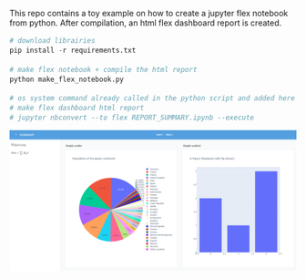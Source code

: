 
This repo contains a toy example on how to create a jupyter flex notebook from python.
After compilation, an html flex dashboard report is created.



``` python
# download librairies
pip install -r requirements.txt

# make flex notebook + compile the html report
python make_flex_notebook.py

# os system command already called in the python script and added here for information
# make flex dashboard html report
# jupyter nbconvert --to flex REPORT_SUMMARY.ipynb --execute
```


![](screenshot.PNG)
